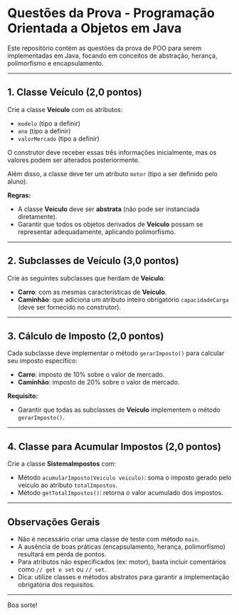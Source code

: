 # Questões da Prova - Programação Orientada a Objetos em Java

Este repositório contém as questões da prova de POO para serem implementadas em Java, focando em conceitos de abstração, herança, polimorfismo e encapsulamento.

---

## 1. Classe Veículo (2,0 pontos)

Crie a classe **Veículo** com os atributos:

- `modelo` (tipo a definir)
- `ano` (tipo a definir)
- `valorMercado` (tipo a definir)  

O construtor deve receber essas três informações inicialmente, mas os valores podem ser alterados posteriormente.

Além disso, a classe deve ter um atributo `motor` (tipo a ser definido pelo aluno).

**Regras:**

- A classe **Veículo** deve ser **abstrata** (não pode ser instanciada diretamente).
- Garantir que todos os objetos derivados de **Veículo** possam se representar adequadamente, aplicando polimorfismo.

---

## 2. Subclasses de Veículo (3,0 pontos)

Crie as seguintes subclasses que herdam de **Veículo**:

- **Carro**: com as mesmas características de **Veículo**.
- **Caminhão**: que adiciona um atributo inteiro obrigatório `capacidadeCarga` (deve ser fornecido no construtor).

---

## 3. Cálculo de Imposto (2,0 pontos)

Cada subclasse deve implementar o método `gerarImposto()` para calcular seu imposto específico:

- **Carro**: imposto de 10% sobre o valor de mercado.
- **Caminhão**: imposto de 20% sobre o valor de mercado.

**Requisito:**

- Garantir que todas as subclasses de **Veículo** implementem o método `gerarImposto()`.

---

## 4. Classe para Acumular Impostos (2,0 pontos)

Crie a classe **SistemaImpostos** com:

- Método `acumularImposto(Veiculo veiculo)`: soma o imposto gerado pelo veículo ao atributo `totalImpostos`.
- Método `getTotalImpostos()`: retorna o valor acumulado dos impostos.

---

## Observações Gerais

- Não é necessário criar uma classe de teste com método `main`.
- A ausência de boas práticas (encapsulamento, herança, polimorfismo) resultará em perda de pontos.
- Para atributos não especificados (ex: motor), basta incluir comentários como `// get e set` ou `// set`.
- Dica: utilize classes e métodos abstratos para garantir a implementação obrigatória dos requisitos.

---

Boa sorte!
